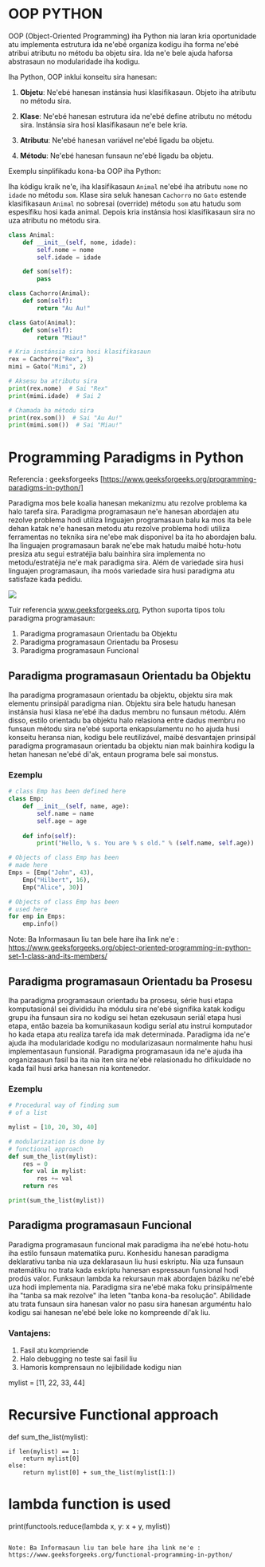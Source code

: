 # OOP PYTHON
OOP (Object-Oriented Programming) iha Python nia laran kria oportunidade atu implementa estrutura ida ne'ebé organiza kodigu iha forma ne'ebé atribui atributu no métodu ba objetu sira. Ida ne'e bele ajuda haforsa abstrasaun no modularidade iha kodigu.

Iha Python, OOP inklui konseitu sira hanesan:

1. **Objetu**: Ne'ebé hanesan instánsia husi klasifikasaun. Objeto iha atributu no métodu sira.

2. **Klase**: Ne'ebé hanesan estrutura ida ne'ebé define atributu no métodu sira. Instánsia sira hosi klasifikasaun ne'e bele kria.

3. **Atributu**: Ne'ebé hanesan variável ne'ebé ligadu ba objetu.

4. **Métodu**: Ne'ebé hanesan funsaun ne'ebé ligadu ba objetu.

Exemplu sinplifikadu kona-ba OOP iha Python:

Iha kódigu kraik ne'e, iha klasifikasaun `Animal` ne'ebé iha atributu `nome` no `idade` no métodu `som`. Klase sira seluk hanesan `Cachorro` no `Gato` estende klasifikasaun `Animal` no sobresai (override) métodu `som` atu hatudu som espesífiku hosi kada animal. Depois kria instánsia hosi klasifikasaun sira no uza atributu no métodu sira.

```python
class Animal:
    def __init__(self, nome, idade):
        self.nome = nome
        self.idade = idade

    def som(self):
        pass

class Cachorro(Animal):
    def som(self):
        return "Au Au!"

class Gato(Animal):
    def som(self):
        return "Miau!"

# Kria instánsia sira hosi klasifikasaun
rex = Cachorro("Rex", 3)
mimi = Gato("Mimi", 2)

# Aksesu ba atributu sira
print(rex.nome)  # Sai "Rex"
print(mimi.idade)  # Sai 2

# Chamada ba métodu sira
print(rex.som())  # Sai "Au Au!"
print(mimi.som())  # Sai "Miau!"
```







# Programming Paradigms in Python
Referencia : geeksforgeeks [https://www.geeksforgeeks.org/programming-paradigms-in-python/]

Paradigma mos bele koalia hanesan mekanizmu atu rezolve problema ka halo tarefa sira. Paradigma programasaun ne'e hanesan abordajen atu rezolve problema hodi utiliza linguajen programasaun balu ka mos ita bele dehan katak ne'e hanesan metodu atu rezolve problema hodi utiliza ferramentas no teknika sira ne'ebe mak disponivel ba ita ho abordajen balu. Iha linguajen programasaun barak ne'ebe mak hatudu maibé hotu-hotu presiza atu segui estratéjia balu bainhira sira implementa no metodu/estratéjia ne'e mak paradigma sira. Além de variedade sira husi linguajen programasaun, iha moós variedade sira husi paradigma atu satisfaze kada pedidu.

<img src='https://media.geeksforgeeks.org/wp-content/uploads/20200311232159/programmin-paradigms.png'>

Tuir referencia www.geeksforgeeks.org, Python suporta tipos tolu paradigma programasaun:

1. Paradigma programasaun Orientadu ba Objektu
2. Paradigma programasaun Orientadu ba Prosesu
3. Paradigma programasaun Funcional

## Paradigma programasaun Orientadu ba Objektu
Iha paradigma programasaun orientadu ba objektu, objektu sira mak elementu prinsipál paradigma nian. Objektu sira bele hatudu hanesan instánsia husi klasa ne'ebé iha dadus membru no funsaun métodu. Além disso, estilo orientadu ba objektu halo relasiona entre dadus membru no funsaun métodu sira ne'ebé suporta enkapsulamentu no ho ajuda husi konseitu heransa nian, kodigu bele reutilizável, maibé desvantajen prinsipál paradigma programasaun orientadu ba objektu nian mak bainhira kodigu la hetan hanesan ne'ebé di'ak, entaun programa bele sai monstus.


### Ezemplu
```python
# class Emp has been defined here 
class Emp: 
	def __init__(self, name, age): 
		self.name = name 
		self.age = age 
	
	def info(self): 
		print("Hello, % s. You are % s old." % (self.name, self.age)) 

# Objects of class Emp has been 
# made here		 
Emps = [Emp("John", 43), 
	Emp("Hilbert", 16), 
	Emp("Alice", 30)] 

# Objects of class Emp has been 
# used here 
for emp in Emps: 
	emp.info() 

```

Note: Ba Informasaun liu tan bele hare iha link ne'e : https://www.geeksforgeeks.org/object-oriented-programming-in-python-set-1-class-and-its-members/

## Paradigma programasaun Orientadu ba Prosesu

Iha paradigma programasaun orientadu ba prosesu, série husi etapa komputasionál sei divididu iha módulu sira ne'ebé signifika katak kodigu grupu iha funsaun sira no kodigu sei hetan ezekusaun seriál etapa husi etapa, então bazeia ba komunikasaun kodigu seríal atu instrui komputador ho kada etapa atu realiza tarefa ida mak determinada. Paradigma ida ne'e ajuda iha modularidade kodigu no modularizasaun normalmente hahu husi implementasaun funsionál. Paradigma programasaun ida ne'e ajuda iha organizasaun fasil ba ita nia iten sira ne'ebé relasionadu ho difikuldade no kada fail husi arka hanesan nia kontenedor.

### Ezemplu
```python
# Procedural way of finding sum 
# of a list 

mylist = [10, 20, 30, 40] 

# modularization is done by 
# functional approach 
def sum_the_list(mylist): 
	res = 0
	for val in mylist: 
		res += val 
	return res 

print(sum_the_list(mylist)) 

```


## Paradigma programasaun Funcional

Paradigma programasaun funcional mak paradigma iha ne'ebé hotu-hotu iha estilo funsaun matematika puru. Konhesidu hanesan paradigma deklarativu tanba nia uza deklarasaun liu husi eskriptu. Nia uza funsaun matemátiku no trata kada eskriptu hanesan espressaun funsional hodi prodús valor. Funksaun lambda ka rekursaun mak abordajen báziku ne'ebé uza hodi implementa nia. Paradigma sira ne'ebé maka foku prinsipálmente iha "tanba sa mak rezolve" iha leten "tanba kona-ba resolução". Abilidade atu trata funsaun sira hanesan valor no pasu sira hanesan arguméntu halo kodigu sai hanesan ne'ebé bele loke no kompreende di'ak liu.

### Vantajens:

1. Fasil atu kompriende
2. Halo debugging no teste sai fasil liu
3. Hamoris komprensaun no lejibilidade kodigu nian



mylist = [11, 22, 33, 44] 

# Recursive Functional approach 
def sum_the_list(mylist): 
	
	if len(mylist) == 1: 
		return mylist[0] 
	else: 
		return mylist[0] + sum_the_list(mylist[1:]) 

# lambda function is used 
print(functools.reduce(lambda x, y: x + y, mylist)) 

```

Note: Ba Informasaun liu tan bele hare iha link ne'e : https://www.geeksforgeeks.org/functional-programming-in-python/
